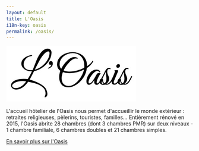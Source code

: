 ```yaml
---
layout: default
title: L'Oasis
i18n-key: oasis
permalink: /oasis/
---
```


<picture class="oasis-title">
  <source srcset="/images/oasis.webp" type="image/webp">
  <img src="/images/oasis.jpg" alt="L'Oasis">
</picture>

L'accueil hôtelier de l'Oasis nous permet d'accueillir le monde extérieur : retraites religieuses, pèlerins, touristes, familles… Entièrement rénové en 2015, l'Oasis abrite 28 chambres (dont 3 chambres PMR) sur deux niveaux - 1 chambre familiale, 6 chambres doubles et 21 chambres simples.

<p class="text-center"><a class="btn oasis-cta" href="https://oasis.maisonstvincent.fr/">En savoir plus sur l'Oasis</a></p>